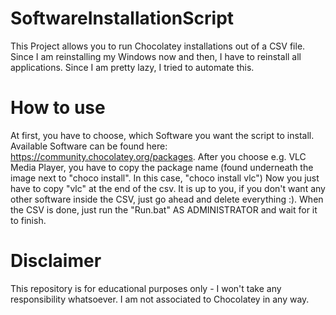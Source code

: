 # SoftwareInstallationScript
This Project allows you to run Chocolatey installations out of a CSV file. Since I am reinstalling my Windows now and then, I have to reinstall all applications. Since I am pretty lazy, I tried to automate this. 

# How to use
At first, you have to choose, which Software you want the script to install. Available Software can be found here: https://community.chocolatey.org/packages.
After you choose e.g. VLC Media Player, you have to copy the package name (found underneath the image next to "choco install". In this case, "choco install vlc")
Now you just have to copy "vlc" at the end of the csv. It is up to you, if you don't want any other software inside the CSV, just go ahead and delete everything :).
When the CSV is done, just run the "Run.bat" AS ADMINISTRATOR and wait for it to finish.

# Disclaimer
This repository is for educational purposes only - I won't take any responsibility whatsoever.
I am not associated to Chocolatey in any way. 
